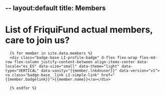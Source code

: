 --
layout:default
title: Members
--


# List of FriquiFund actual members, care to join us?


   
    
      {% for member in site.data.members %}
      <div class="badge-base LI-profile-badge" d-flex flex-wrap flex-md-row flex-column justify-content-between align-items-center data-locale="es_ES" data-size="small" data-theme="light" data-type="VERTICAL" data-vanity="{{member.lnkdnuser}}" data-version="v1"><a class="badge-base__link LI-simple-link" href="{{member.badgelink}}">{{member.name}}</a></div>
     
      {% endfor %}
      

